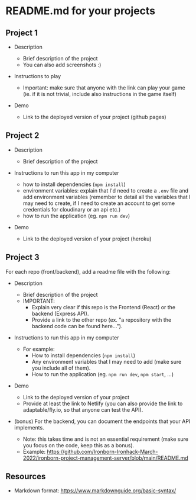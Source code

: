 

# README.md for your projects




## Project 1

- Description
  - Brief description of the project
  - You can also add screenshots :) 

- Instructions to play
  - Important: make sure that anyone with the link can play your game (ie. if it is not trivial, include also instructions in the game itself)

- Demo
  - Link to the deployed version of your project (github pages)






## Project 2

- Description 
  - Brief description of the project

- Instructions to run this app in my computer
  - how to install dependencies (`npm install`)
  - environment variables: explain that I'd need to create a `.env` file and add environment variables (remember to detail all the variables that I may need to create, if I need to create an account to get some credentials for cloudinary or an api etc.)
  - how to run the application (eg. `npm run dev`)

- Demo
  - Link to the deployed version of your project (heroku)





## Project 3


For each repo (front/backend), add a readme file with the following:

- Description
  - Brief description of the project 
  - IMPORTANT:
    - Explain very clear if this repo is the Frontend (React) or the backend (Express API).
    - Provide a link to the other repo (ex. "a repository with the backend code can be found here...").


- Instructions to run this app in my computer
  - For example:
    - How to install dependencies (`npm install`)
    - Any environment variables that I may need to add (make sure you include all of them).
    - How to run the application (eg. `npm run dev`, `npm start`, ...)

- Demo
  - Link to the deployed version of your project
  - Provide at least the link to Netlify (you can also provide the link to adaptable/fly.io, so that anyone can test the API).



- (bonus) For the backend, you can document the endpoints that your API implements.
  - Note: this takes time and is not an essential requirement (make sure you focus on the code, keep this as a bonus).
  - Example: https://github.com/Ironborn-Ironhack-March-2022/ironborn-project-management-server/blob/main/README.md




## Resources

- Markdown format: https://www.markdownguide.org/basic-syntax/


